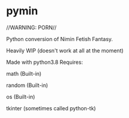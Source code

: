 # pymin
//WARNING: PORN//

Python conversion of Nimin Fetish Fantasy.

Heavily WIP (doesn't work at all at the moment)



Made with python3.8
Requires:

math (Built-in)

random (Built-in)

os (Built-in)

tkinter (sometimes called python-tk)
